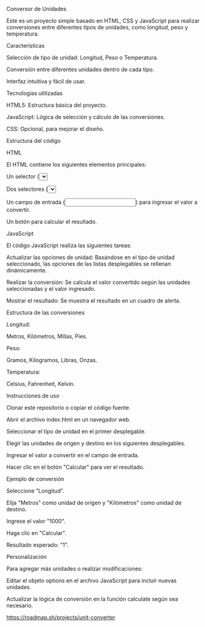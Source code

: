 Conversor de Unidades

Este es un proyecto simple basado en HTML, CSS y JavaScript para realizar conversiones entre diferentes tipos de unidades, como longitud, peso y temperatura.

Características

Selección de tipo de unidad: Longitud, Peso o Temperatura.

Conversión entre diferentes unidades dentro de cada tipo.

Interfaz intuitiva y fácil de usar.

Tecnologías utilizadas

HTML5: Estructura básica del proyecto.

JavaScript: Lógica de selección y cálculo de las conversiones.

CSS: Opcional, para mejorar el diseño.

Estructura del código

HTML

El HTML contiene los siguientes elementos principales:

Un selector (<select>) para elegir el tipo de unidad.

Dos selectores (<select>) para seleccionar la unidad de origen y la de destino.

Un campo de entrada (<input>) para ingresar el valor a convertir.

Un botón para calcular el resultado.

JavaScript

El código JavaScript realiza las siguientes tareas:

Actualizar las opciones de unidad: Basándose en el tipo de unidad seleccionado, las opciones de las listas desplegables se rellenan dinámicamente.

Realizar la conversión: Se calcula el valor convertido según las unidades seleccionadas y el valor ingresado.

Mostrar el resultado: Se muestra el resultado en un cuadro de alerta.

Estructura de las conversiones

Longitud:

Metros, Kilómetros, Millas, Pies.

Peso:

Gramos, Kilogramos, Libras, Onzas.

Temperatura:

Celsius, Fahrenheit, Kelvin.

Instrucciones de uso

Clonar este repositorio o copiar el código fuente.

Abrir el archivo index.html en un navegador web.

Seleccionar el tipo de unidad en el primer desplegable.

Elegir las unidades de origen y destino en los siguientes desplegables.

Ingresar el valor a convertir en el campo de entrada.

Hacer clic en el botón "Calcular" para ver el resultado.

Ejemplo de conversión

Seleccione "Longitud".

Elija "Metros" como unidad de origen y "Kilómetros" como unidad de destino.

Ingrese el valor "1000".

Haga clic en "Calcular".

Resultado esperado: "1".

Personalización

Para agregar más unidades o realizar modificaciones:

Editar el objeto options en el archivo JavaScript para incluir nuevas unidades.

Actualizar la lógica de conversión en la función calculate según sea necesario.

https://roadmap.sh/projects/unit-converter
